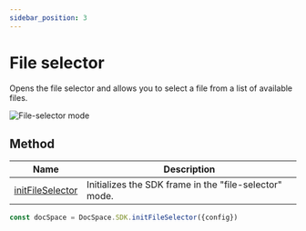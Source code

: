 ```yaml
---
sidebar_position: 3
---
```


# File selector

Opens the file selector and allows you to select a file from a list of available files.

![File-selector mode](/assets/images/docspace/file-selector-mode.png)

## Method

| Name                                                        | Description                                            |
| ----------------------------------------------------------- | ------------------------------------------------------ |
| [initFileSelector](../methods.md#initfileselector) | Initializes the SDK frame in the "file-selector" mode. |

``` ts
const docSpace = DocSpace.SDK.initFileSelector({config})
```
